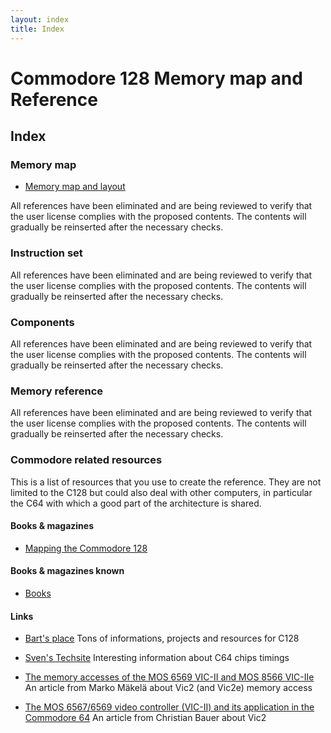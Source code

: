 ```yaml
---
layout: index
title: Index
---
```

# Commodore 128 Memory map and Reference

## Index

### Memory map
* [Memory map and layout](MemoryMap)

All references have been eliminated and are being reviewed to verify that the user license complies with the proposed contents. The contents will gradually be reinserted after the necessary checks.

### Instruction set
All references have been eliminated and are being reviewed to verify that the user license complies with the proposed contents. The contents will gradually be reinserted after the necessary checks.

### Components

All references have been eliminated and are being reviewed to verify that the user license complies with the proposed contents. The contents will gradually be reinserted after the necessary checks.

### Memory reference
All references have been eliminated and are being reviewed to verify that the user license complies with the proposed contents. The contents will gradually be reinserted after the necessary checks.

### Commodore related resources
This is a list of resources that you use to create the reference.
They are not limited to the C128 but could also deal with other computers,
in particular the C64 with which a good part of the architecture is shared.

#### Books & magazines

* [Mapping the Commodore 128](https://www.cubic.org/~doj/c64/mapping128.pdf)

#### Books & magazines known

* [Books](Books)

#### Links

* [Bart's place](https://www.bartsplace.net/topics/cbm.shtml)
Tons of informations, projects and resources for C128

* [Sven's Techsite](http://tech.guitarsite.de/c64_scope.html)
Interesting information about C64 chips timings

* [The memory accesses of the MOS 6569 VIC-II and MOS 8566 VIC-IIe](https://ist.uwaterloo.ca/~schepers/MJK/ascii/vic2-pal.txt)
An article from Marko Mäkelä about Vic2 (and Vic2e) memory access

* [The MOS 6567/6569 video controller (VIC-II) and its application in the Commodore 64](https://ist.uwaterloo.ca/~schepers/MJK/ascii/VIC-Article.txt)
An article from Christian Bauer about Vic2
